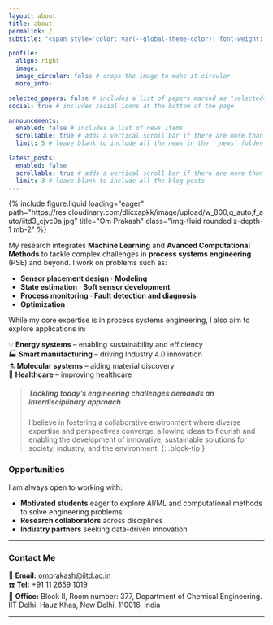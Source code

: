 ```yaml
---
layout: about
title: about
permalink: /
subtitle: "<span style='color: var(--global-theme-color); font-weight: bold; font-size: 1.5em;'>Intelligent Process Analytics Lab</span>" # <a href='#'>Affiliations</a>. Address. Contacts. Motto. Etc.

profile:
  align: right
  image: 
  image_circular: false # crops the image to make it circular
  more_info:

selected_papers: false # includes a list of papers marked as "selected={true}"
social: true # includes social icons at the bottom of the page

announcements:
  enabled: false # includes a list of news items
  scrollable: true # adds a vertical scroll bar if there are more than 3 news items
  limit: 5 # leave blank to include all the news in the `_news` folder

latest_posts:
  enabled: false
  scrollable: true # adds a vertical scroll bar if there are more than 3 new posts items
  limit: 3 # leave blank to include all the blog posts
---
```

<div class="container-fluid text-center px-0">
  {% include figure.liquid loading="eager" path="https://res.cloudinary.com/dlicxapkk/image/upload/w_800,q_auto,f_auto/iitd3_cjvc0a.jpg" 
  title="Om Prakash" class="img-fluid rounded z-depth-1 mb-2" %}
</div>

  
<!-- My research applies **machine learning** and **advanced computational methods** to solve complex problems in process systems engineering. I work on topics such as sensor placement design, process modeling, estimation, soft sensing, process monitoring, fault detection and diagnosis, using techniques like supervise/unsupervised machine learning, dynamic mode decomposition, variational inference, Kalman filtering, reinforcement learning, and optimization. While rooted in process systems, my work also aims to impact energy systems, smart manufacturing, molecular systems, and healthcare applications.

If you are excited to work or collaborate on such topics, please feel free to reach out to me [(Email: abc@iitd.ac.in)](mailto:abc@iitd.ac.in) -->


My research integrates <span style='color: var(--global-theme-color); font-weight: bold; font-size: 1em;'>Machine Learning</span> and <span style='color: var(--global-theme-color); font-weight: bold; font-size: 1em;'>Avanced Computational Methods</span> to tackle complex challenges in **process systems engineering** (PSE) and beyond. I work on problems such as:

- **Sensor placement design** ∙ **Modeling**
- **State estimation** ∙ **Soft sensor development** 
- **Process monitoring** ∙ **Fault detection and diagnosis**
- **Optimization**

<!-- To address these, I use methods including ∙ *Supervised & Unsupervised Machine Learning* ∙ *Optimization* ∙ *Dynamic Mode Decomposition (DMD)* ∙ *Variational Inference* ∙ *Kalman Filtering*.  -->

<!-- I address these challenges using methods such as ∙ *Supervised & Unsupervised Machine Learning* ∙ *Optimization* ∙ *Dynamic Mode Decomposition (DMD)* ∙ *Variational Inference* ∙ *Kalman Filtering*.  -->

While my core expertise is in process systems engineering, I also aim to explore applications in:

<!-- :bulb:
:factory:
:molecule:
:dna:
:alembic:
:microscope:
:stethoscope: -->

:bulb: **Energy systems** – enabling sustainability and efficiency  
:factory: **Smart manufacturing** – driving Industry 4.0 innovation  
:alembic: **Molecular systems** – aiding material discovery  
:dna: **Healthcare** – improving healthcare 


<!-- > **Tackling today’s engineering challenges demands an interdisciplinary approach.**  
> I believe in fostering a collaborative environment where diverse expertise and perspectives converge, allowing ideas to flourish and enabling the development of innovative, sustainable solutions for society, industry, and the environment. -->

> ##### **Tackling today’s engineering challenges demands an interdisciplinary approach**
> I believe in fostering a collaborative environment where diverse expertise and perspectives converge, allowing ideas to flourish and enabling the development of innovative, sustainable solutions for society, industry, and the environment.
{: .block-tip }

### Opportunities
I am always open to working with:
- **Motivated students** eager to explore AI/ML and computational methods to solve engineering problems
- **Research collaborators** across disciplines  
- **Industry partners** seeking data-driven innovation  

---

### Contact Me
:email: **Email:** [omprakash@iitd.ac.in](mailto:omprakash@iitd.ac.in)  
:telephone: **Tel:** +91 11 2659 1019   
:pushpin: **Office:** Block II, Room number: 377, Department of Chemical Engineering. IIT Delhi. Hauz Khas, New Delhi, 110016, India

---
<!-- 
## Quick Links
- [Research Areas](/research)  
- [Publications](/publications)  
- [Blog](/blog)  
- [Open Positions](/open-positions) _(coming soon)_  

--- -->